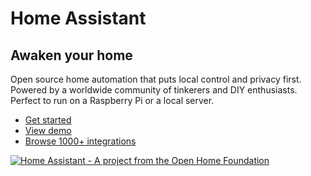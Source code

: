 # Home Assistant

## Awaken your home

Open source home automation that puts local control and privacy first. Powered by a worldwide community of tinkerers and DIY enthusiasts. Perfect to run on a Raspberry Pi or a local server.

- [Get started](https://www.home-assistant.io/getting-started/)
- [View demo](https://demo.home-assistant.io/)
- [Browse 1000+ integrations](https://www.home-assistant.io/integrations/)

[![Home Assistant - A project from the Open Home Foundation](https://www.openhomefoundation.org/badges/home-assistant.png)](https://www.openhomefoundation.org/)
